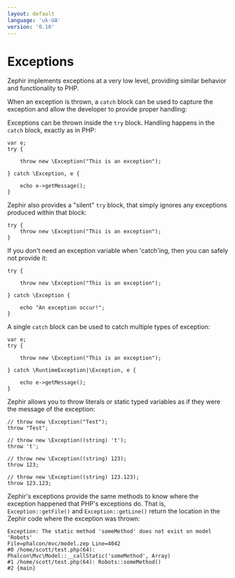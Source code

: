 ```yaml
---
layout: default
language: 'uk-UA'
version: '0.10'
---
```

# Exceptions

Zephir implements exceptions at a very low level, providing similar behavior and functionality to PHP.

When an exception is thrown, a `catch` block can be used to capture the exception and allow the developer to provide proper handling:

Exceptions can be thrown inside the `try` block. Handling happens in the `catch` block, exactly as in PHP:

    var e;
    try {
    
        throw new \Exception("This is an exception");
    
    } catch \Exception, e {
    
        echo e->getMessage();
    }
    

Zephir also provides a "silent" `try` block, that simply ignores any exceptions produced within that block:

    try {
        throw new \Exception("This is an exception");
    }
    

If you don't need an exception variable when 'catch'ing, then you can safely not provide it:

    try {
    
        throw new \Exception("This is an exception");
    
    } catch \Exception {
    
        echo "An exception occur!";
    }
    

A single `catch` block can be used to catch multiple types of exception:

    var e;
    try {
    
        throw new \Exception("This is an exception");
    
    } catch \RuntimeException|\Exception, e {
    
        echo e->getMessage();
    }
    

Zephir allows you to throw literals or static typed variables as if they were the message of the exception:

    // throw new \Exception("Test");
    throw "Test";
    
    // throw new \Exception((string) 't');
    throw 't';
    
    // throw new \Exception((string) 123);
    throw 123;
    
    // throw new \Exception((string) 123.123);
    throw 123.123;
    

Zephir's exceptions provide the same methods to know where the exception happened that PHP's exceptions do. That is, `Exception::getFile()` and `Exception::getLine()` return the location in the Zephir code where the exception was thrown:

    Exception: The static method 'someMethod' does not exist on model 'Robots'
    File=phalcon/mvc/model.zep Line=4042
    #0 /home/scott/test.php(64): Phalcon\Mvc\Model::__callStatic('someMethod', Array)
    #1 /home/scott/test.php(64): Robots::someMethod()
    #2 {main}